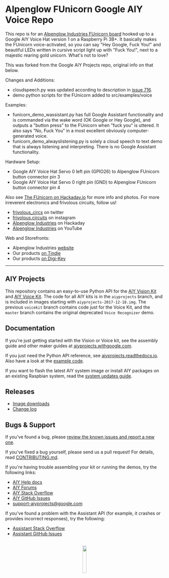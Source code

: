 # Alpenglow FUnicorn Google AIY Voice Repo

This repo is for an [Alpenglow Industries FUnicorn board][alpenglow-funicorn] hooked up to a Google AIY Voice Hat version 1 on a Raspberry Pi 3B+.  It basically makes the FUnicorn voice-activated, so you can say "Hey Google, Fuck You!" and beautiful LEDs written in cursive script light up with "Fuck You!", next to a majestic rearing gold unicorn.  What's not to love?

This was forked from the Google AIY Projects repo, original info on that below.

Changes and Additions:
* cloudspeech.py was updated according to description in [issue 716][issue-716].
* demo python scripts for the FUnicorn added to src/examples/voice

Examples:
* funicorn_demo_wassistant.py has full Google Assistant functionality and is commanded via the wake word (OK Google or Hey Google), and outputs a "button press" to the FUnicorn when "fuck you" is uttered.  It also says "No, Fuck You" in a most excellent obviously computer-generated voice.
* funicorn_demo_alwayslistening.py is solely a cloud speech to text demo that is always listening and interpreting.  There is no Google Assistant functionality.

Hardware Setup:
* Google AIY Voice Hat Servo 0 left pin (GPIO26) to Alpenglow FUnicorn button connector pin 3
* Google AIY Voice Hat Servo 0 right pin (GND) to Alpenglow FUnicorn button connector pin 4

Also see [The FUnicorn on Hackaday.io][funicorn-hackaday] for more info and photos.
For more irreverent electronics and frivolous circuits, follow us!
* [frivolous_circs][twitter] on twitter
* [frivolous.circuits][instagram] on instagram
* [Alpenglow Industries][hackaday] on Hackaday
* [Alpenglow Industries][youtube] on YouTube

Web and Storefronts:
* Alpenglow Industries [website][alpenglowindustries.com]
* Our products [on Tindie][tindie]
* Our products [on Digi-Key][digikey]

--------

## AIY Projects

This repository contains an easy-to-use Python API for the [AIY Vision Kit][aiy-vision]
and [AIY Voice Kit][aiy-voice]. The code for all AIY kits is in the `aiyprojects` branch,
and is included in images starting with `aiyprojects-2017-12-18.img`.
The previous `voicekit` branch contains code just for the Voice Kit, and the
`master` branch contains the original deprecated `Voice Recognizer` demo.

## Documentation

If you're just getting started with the Vision or Voice kit, see the
assembly guide and other maker guides at [aiyprojects.withgoogle.com].

If you just need the Python API reference, see [aiyprojects.readthedocs.io].
Also have a look at the [example code][aiy-github-examples].

If you want to flash the latest AIY system image or install AIY packages on an existing
Raspbian system, read the [system updates guide][HACKING.md].

## Releases

* [Image downloads][downloads]
* [Change log][changelog]

## Bugs & Support

If you've found a bug, please [review the known issues and report a new one][aiy-github-issues].

If you've fixed a bug yourself, please send us a pull request!
For details, read [CONTRIBUTING.md].

If you're having trouble assembling your kit or running the demos, try the following links:

* [AIY Help docs][help-docs]
* [AIY Forums][aiy-forums]
* [AIY Stack Overflow][aiy-stack-overflow]
* [AIY GitHub Issues][aiy-github-issues]
* support-aiyprojects@google.com

If you've found a problem with the Assistant API (for example, it crashes
or provides incorrect responses), try the following:

* [Assistant Stack Overflow][assistant-stack-overflow]
* [Assistant GitHub Issues][assistant-github-issues]

##

<p align="center">
  <img width="15%" src="https://aiyprojects.withgoogle.com/static/images/icons/aiy-circular-logo.svg">
</p>

[newsletter]: https://www.alpenglowindustries.com/newsletter.html
[twitter]: https://twitter.com/frivolous_circs
[instagram]: https://www.instagram.com/frivolous.circuits/
[hackaday]: https://hackaday.io/alpenglow
[youtube]: https://www.youtube.com/alpenglowindustries
[alpenglowindustries.com]: https://www.alpenglowindustries.com/
[tindie]: https://www.tindie.com/stores/alpenglow/
[digikey]: https://www.digikey.com/en/products/result?s=N4IgTCBcDaIIYBsAOBTAdgcwQewO4gF0BfIA
[alpenglow-funicorn]: https://www.tindie.com/products/alpenglow/the-funicorn/
[issue-716]: https://github.com/google/aiyprojects-raspbian/issues/716
[funicorn-hackaday]: https://hackaday.io/project/173726-the-funicorn

[HACKING.md]: HACKING.md
[CONTRIBUTING.md]: CONTRIBUTING.md
[downloads]: https://github.com/google/aiyprojects-raspbian/releases
[changelog]: CHANGES.md

[aiyprojects.withgoogle.com]: https://aiyprojects.withgoogle.com
[aiyprojects.readthedocs.io]: https://aiyprojects.readthedocs.io
[aiy-vision]: https://aiyprojects.withgoogle.com/vision/
[aiy-voice]: https://aiyprojects.withgoogle.com/voice/

[help-docs]: https://aiyprojects.withgoogle.com/help
[aiy-forums]: https://www.raspberrypi.org/forums/viewforum.php?f=114
[aiy-stack-overflow]: https://stackoverflow.com/questions/tagged/google-aiy
[aiy-github-issues]: https://github.com/google/aiyprojects-raspbian/issues
[aiy-github-examples]: https://github.com/google/aiyprojects-raspbian/tree/aiyprojects/src/examples

[assistant-stack-overflow]: https://stackoverflow.com/questions/tagged/google-assistant-sdk
[assistant-github-issues]: https://github.com/googlesamples/assistant-sdk-python/issues
